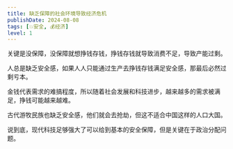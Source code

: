```yaml
---
title: 缺乏保障的社会环境导致经济危机
publishDate: 2024-08-08
tags: [💥安全, 💰经济]
level: 1
---
```


关键是没保障，没保障就想挣钱存钱，挣钱存钱就导致消费不足，导致产能过剩。

人总是缺乏安全感，如果人人只能通过生产去挣钱存钱满足安全感，那最后必然过剩亏本。

金钱代表需求的难搞程度，所以随着社会发展和科技进步，越来越多的需求被满足，挣钱可能越来越难。

古代游牧民族也缺乏安全感，他们就会去抢劫，但这不适合中国这样的人口大国。

说到底，现代科技足够强大了可以给到基本的安全保障，但是关键在于政治分配问题。
